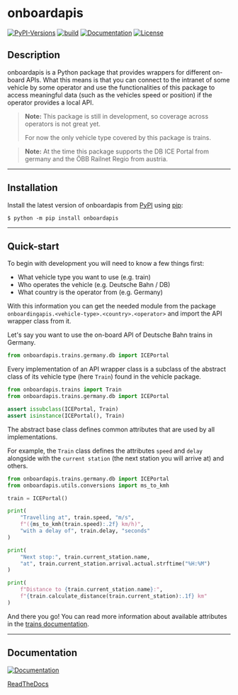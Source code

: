 # onboardapis

[![PyPI-Versions](https://img.shields.io/pypi/pyversions/onboardapis)](https://pypi.org/project/onboardapis)
[![build](https://img.shields.io/github/workflow/status/felix-zenk/onboardapis/publish-to-pypi)](https://github.com/felix-zenk/onboardapis)
[![Documentation](https://img.shields.io/readthedocs/onboardapis)](https://onboardapis.readthedocs.io/en/latest/)
[![License](https://img.shields.io/github/license/felix-zenk/onboardapis)](https://github.com/felix-zenk/onboardapis/blob/main/LICENSE)

## Description

onboardapis is a Python package that provides wrappers for different on-board APIs.
What this means is that you can connect to the intranet of some vehicle by some operator 
and use the functionalities of this package to access meaningful data (such as the vehicles speed or position) 
if the operator provides a local API.

> **Note:** This package is still in development, so coverage across operators is not great yet.
> 
> For now the only vehicle type covered by this package is trains.

> **Note:** At the time this package supports the DB ICE Portal from germany and the ÖBB Railnet Regio from austria.
> 
> 

---

## Installation

Install the latest version of onboardapis from [PyPI](https://pypi.org/project/onboardapis) using [pip](https://pip.pypa.io/en/stable/installation/):

```shell
$ python -m pip install onboardapis
```

---

## Quick-start

To begin with development you will need to know a few things first:

* What vehicle type you want to use (e.g. train)
* Who operates the vehicle (e.g. Deutsche Bahn / DB)
* What country is the operator from (e.g. Germany)

With this information you can get the needed module from the package 
``onboardingapis.<vehicle-type>.<country>.<operator>`` 
and import the API wrapper class from it.

Let's say you want to use the on-board API of Deutsche Bahn trains in Germany.

```python
from onboardapis.trains.germany.db import ICEPortal
```

Every implementation of an API wrapper class is a subclass of the abstract class of its vehicle type
(here ``Train``) found in the vehicle package.

```python
from onboardapis.trains import Train
from onboardapis.trains.germany.db import ICEPortal

assert issubclass(ICEPortal, Train)
assert isinstance(ICEPortal(), Train)
```

The abstract base class defines common attributes that are used by all implementations.

For example, the ``Train`` class defines the attributes ``speed`` and ``delay`` alongside with the ``current station``
(the next station you will arrive at) and others.

```python
from onboardapis.trains.germany.db import ICEPortal
from onboardapis.utils.conversions import ms_to_kmh

train = ICEPortal()

print(
    "Travelling at", train.speed, "m/s",
    f"({ms_to_kmh(train.speed):.2f} km/h)",
    "with a delay of", train.delay, "seconds"
)

print(
    "Next stop:", train.current_station.name, 
    "at", train.current_station.arrival.actual.strftime("%H:%M")
)

print(
    f"Distance to {train.current_station.name}:",
    f"{train.calculate_distance(train.current_station):.1f} km"
)
```
And there you go!
You can read more information about available attributes in the [trains documentation](https://onboardapis.readthedocs.io/en/latest/source/onboardapis.trains.html).

---

## Documentation
[![Documentation](https://img.shields.io/readthedocs/onboardapis)](https://onboardapis.readthedocs.io/en/latest/)

[ReadTheDocs](https://onboardapis.readthedocs.io/en/latest/)
